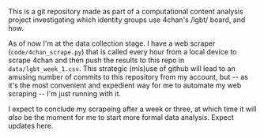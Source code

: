 This is a git repository made as part of a computational content analysis project
investigating which identity groups use 4chan's /lgbt/ board, and how.

As of now I'm at the data collection stage. I have a web scraper (`code/4chan_scrape.py`)
that is called every hour from a local device to scrape 4chan and then push the
results to this repo in `data/lgbt_week_1.csv`. This strategic (mis)use of 
github will lead to an amusing number of commits to this repository from my
account, but -- as it's the most convenient and expedient way for me to automate
my web scraping -- I'm just running with it.

I expect to conclude my scrapeing after a week or three, at which time it 
will _also_ be the moment for me to start more formal data analysis. Expect
updates here. 
